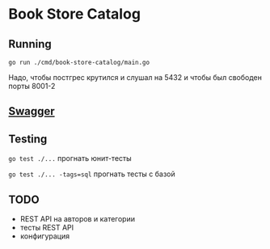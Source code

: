 # Book Store Catalog

## Running

`go run ./cmd/book-store-catalog/main.go`

Надо, чтобы постгрес крутился и слушал на 5432 и чтобы был свободен порты 8001-2

## [Swagger](http://localhost:8002/book/swagger)

## Testing

`go test ./...` прогнать юнит-тесты

`go test ./... -tags=sql` прогнать тесты с базой

## TODO

- REST API на авторов и категории
- тесты REST API
- конфигурация
